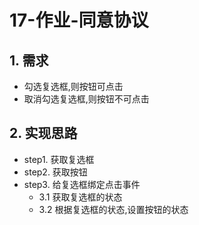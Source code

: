 # 17-作业-同意协议

## 1. 需求

- 勾选复选框,则按钮可点击
- 取消勾选复选框,则按钮不可点击

## 2. 实现思路

- step1. 获取复选框
- step2. 获取按钮
- step3. 给复选框绑定点击事件
  - 3.1 获取复选框的状态
  - 3.2 根据复选框的状态,设置按钮的状态